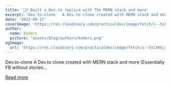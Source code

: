 ```yaml
---
title: '💁‍♂️ Built a Dev.to replica with The MERN stack and more'
excerpt: 'Dev.to-clone   A Dev.to clone created with MERN stack and more (Essentially FB without stories...'
date: '2022-09-17'
coverImage: 'https://res.cloudinary.com/practicaldev/image/fetch/s--5sCXKGjr--/c_imagga_scale,f_auto,fl_progressive,h_420,q_auto,w_1000/https://dev-to-uploads.s3.amazonaws.com/uploads/articles/hjqt4ea0poro5tmprvmz.png'
author:
  name: Koders
  picture: "assets/blog/authors/koders.png"
ogImage:
  url: 'https://res.cloudinary.com/practicaldev/image/fetch/s--5sCXKGjr--/c_imagga_scale,f_auto,fl_progressive,h_420,q_auto,w_1000/https://dev-to-uploads.s3.amazonaws.com/uploads/articles/hjqt4ea0poro5tmprvmz.png'
---
```


Dev.to-clone   A Dev.to clone created with MERN stack and more (Essentially FB without stories...

[Read more](https://dev.to/marodevv/built-a-devto-replica-with-the-mern-stack-and-more-fbd)
